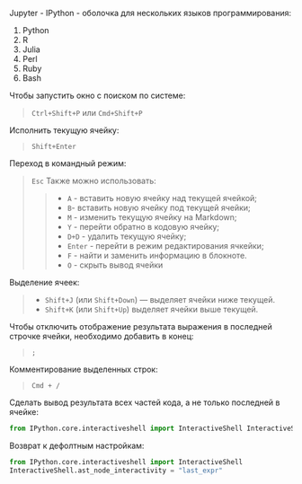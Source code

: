 Jupyter - IPython - оболочка для нескольких языков программирования:
1. Python
2. R
3. Julia
4. Perl
5. Ruby
6. Bash

Чтобы запустить окно с поиском по системе:
>`Ctrl+Shift+P` или `Cmd+Shift+P`

Исполнить текущую ячейку:
>`Shift+Enter`

Переход в командный режим:
>`Esc`
>Также можно использовать:
>>- `А` - вставить новую ячейку над текущей ячейкой;
>>- `B`- вставить новую ячейку под текущей ячейки;
>>- `M` - изменить текущую ячейку на Markdown;
>>- `Y` - перейти обратно в кодовую ячейку;
>>- `D+D` - удалить текущую ячейку;
>>- `Enter` - перейти в режим редактирования ячкейки;
>>- `F` - найти и заменить информацию в блокноте.
>>- `O` - скрыть вывод ячейки

Выделение ячеек:
>- `Shift+J` (или `Shift+Down`) — выделяет ячейки ниже текущей. 
>- `Shift+K` (или `Shift+Up`) выделяет ячейки выше текущей.

Чтобы отключить отображение результата выражения в последней строчке ячейки, необходимо добавить в конец:
>`;`

Комментирование выделенных строк:
>`Cmd + /`

Сделать вывод результата всех частей кода, а не только последней в ячейке:
```py
from IPython.core.interactiveshell import InteractiveShell InteractiveShell.ast_node_interactivity = "all"
```

Возврат к дефолтным настройкам:
```py
from IPython.core.interactiveshell import InteractiveShell
InteractiveShell.ast_node_interactivity = "last_expr"
```

